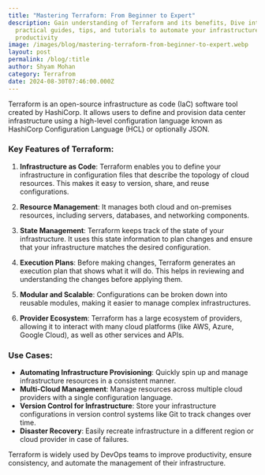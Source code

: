 ```yaml
---
title: "Mastering Terraform: From Beginner to Expert"
description: Gain understanding of Terraform and its benefits, Dive into
  practical guides, tips, and tutorials to automate your infrastructure, enhance
  productivity
image: /images/blog/mastering-terraform-from-beginner-to-expert.webp
layout: post
permalink: /blog/:title
author: Shyam Mohan
category: Terrafrom
date: 2024-08-30T07:46:00.000Z
---
```

Terraform is an open-source infrastructure as code (IaC) software tool created by HashiCorp. It allows users to define and provision data center infrastructure using a high-level configuration language known as HashiCorp Configuration Language (HCL) or optionally JSON.

### Key Features of Terraform:

1.  **Infrastructure as Code**: Terraform enables you to define your infrastructure in configuration files that describe the topology of cloud resources. This makes it easy to version, share, and reuse configurations.
    
2.  **Resource Management**: It manages both cloud and on-premises resources, including servers, databases, and networking components.
    
3.  **State Management**: Terraform keeps track of the state of your infrastructure. It uses this state information to plan changes and ensure that your infrastructure matches the desired configuration.
    
4.  **Execution Plans**: Before making changes, Terraform generates an execution plan that shows what it will do. This helps in reviewing and understanding the changes before applying them.
    
5.  **Modular and Scalable**: Configurations can be broken down into reusable modules, making it easier to manage complex infrastructures.
    
6.  **Provider Ecosystem**: Terraform has a large ecosystem of providers, allowing it to interact with many cloud platforms (like AWS, Azure, Google Cloud), as well as other services and APIs.
    

### Use Cases:

-   **Automating Infrastructure Provisioning**: Quickly spin up and manage infrastructure resources in a consistent manner.
-   **Multi-Cloud Management**: Manage resources across multiple cloud providers with a single configuration language.
-   **Version Control for Infrastructure**: Store your infrastructure configurations in version control systems like Git to track changes over time.
-   **Disaster Recovery**: Easily recreate infrastructure in a different region or cloud provider in case of failures.

Terraform is widely used by DevOps teams to improve productivity, ensure consistency, and automate the management of their infrastructure.
